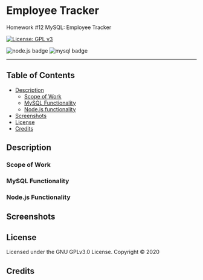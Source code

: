 # Employee Tracker
Homework #12 MySQL: Employee Tracker

[![License: GPL v3](https://img.shields.io/badge/License-GPLv3-blue.svg)](https://github.com/natemking/employee_tracker/blob/main/LICENSE)

![node.js badge](https://img.shields.io/badge/node.js%20-%2343853D.svg?&style=for-the-badge&logo=node.js&logoColor=white)
![mysql badge](https://img.shields.io/badge/mysql-%2300f.svg?&style=for-the-badge&logo=mysql&logoColor=white)

---
## Table of Contents
 * [Description](#description)
    + [Scope of Work](#scope-of-work)
    + [MySQL Functionality](#mysql-functionality)
    + [Node.js functionality](#nodejs-functionality)
  * [Screenshots](#screenshots)
  * [License](#license)
  * [Credits](#credits)

## Description

### Scope of Work

### MySQL Functionality

### Node.js Functionality

## Screenshots

<!-- <summary><strong>Note Taker</strong></summary>
<br>


![index page](./app/public/assets/images/screenshots/note_taker_index.jpg?raw=true)
<br>
_Index.html_
<br>

![app functionality](./app/public/assets/images/screenshots/note_taker_notes.gif?raw=true)
<br>
_app functionality_
<br>

![workday planner hour change](./app/public/assets/images/screenshots/note_taker_index_mobile.jpg?raw=true)
<br>
_index.html on mobile_
<br>

![workday planner day change](./app/public/assets/images/screenshots/note_taker_notes_mobile.jpg?raw=true)
<br>
_notes.html on mobile_
<br> -->


## License
Licensed under the GNU GPLv3.0 License. Copyright © 2020

## Credits

<!-- * [Background image from subtle backgrounds](https://www.toptal.com/designers/subtlepatterns/?s=paper)

* [Serving static files in Express](https://expressjs.com/en/starter/static-files.html)

* [Favicon](https://favicon.io/emoji-favicons/)

* [Deploying app to Heroku](https://www.freecodecamp.org/news/how-to-deploy-a-nodejs-app-to-heroku-from-github-without-installing-heroku-on-your-machine-433bec770efe/) 

* [Push object to array of of JSON file](https://stackoverflow.com/questions/61473968/how-to-push-object-inside-an-array-while-writing-to-a-file-in-node-js)

* [`require()` vs `fs.readFileSync()` to read JSON files](https://dev.to/tejesh/nodejs-read-json-file-using-require-vs-fs-module-4f94) -->

